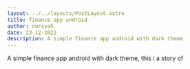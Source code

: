 ```yaml
---
layout: ../../layouts/PostLayout.astro
title: finance app android
author: nursyah
date: 23-12-2022
description: A simple finance app android with dark theme
--- 
```


A simple finance app android with dark theme,
this i a story of 

